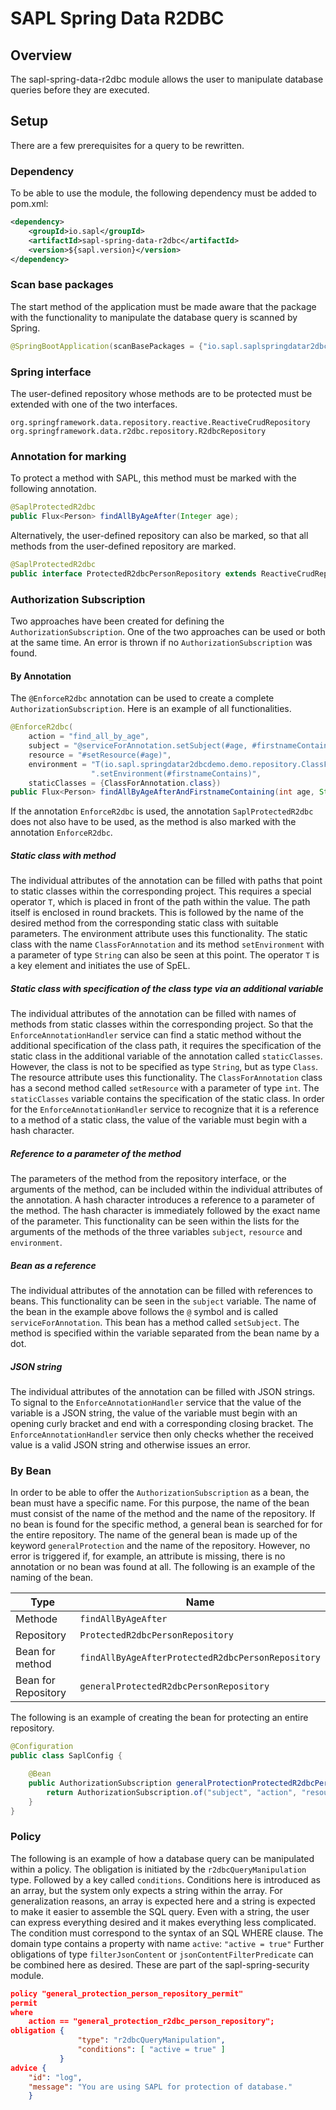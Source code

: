 # SAPL Spring Data R2DBC

## Overview
The sapl-spring-data-r2dbc module allows the user to manipulate database queries before they are executed. 

## Setup

There are a few prerequisites for a query to be rewritten.

### Dependency
To be able to use the module, the following dependency must be added to pom.xml: 

```xml
<dependency>
    <groupId>io.sapl</groupId>
    <artifactId>sapl-spring-data-r2dbc</artifactId>
    <version>${sapl.version}</version>
</dependency>
```


### Scan base packages
The start method of the application must be made aware that the package with the functionality to manipulate the database query is scanned by Spring.

```java
@SpringBootApplication(scanBasePackages = {"io.sapl.saplspringdatar2dbc"})
```


### Spring interface
The user-defined repository whose methods are to be protected must be extended with one of the two interfaces.

```
org.springframework.data.repository.reactive.ReactiveCrudRepository
org.springframework.data.r2dbc.repository.R2dbcRepository
```


### Annotation for marking
To protect a method with SAPL, this method must be marked with the following annotation.

```java
@SaplProtectedR2dbc
public Flux<Person> findAllByAgeAfter(Integer age);
```

Alternatively, the user-defined repository can also be marked, so that all methods from the user-defined repository are marked.  

```java
@SaplProtectedR2dbc
public interface ProtectedR2dbcPersonRepository extends ReactiveCrudRepository<Person, Integer>
```


### Authorization Subscription
Two approaches have been created for defining the ``AuthorizationSubscription``. One of the two approaches can be used or both at the same time. An error is thrown if no ``AuthorizationSubscription`` was found. 

#### By Annotation 
The ``@EnforceR2dbc`` annotation can be used to create a complete ``AuthorizationSubscription``. Here is an example of all functionalities.

```java
@EnforceR2dbc(
    action = "find_all_by_age",
    subject = "@serviceForAnnotation.setSubject(#age, #firstnameContains)",
    resource = "#setResource(#age)",
    environment = "T(io.sapl.springdatar2dbcdemo.demo.repository.ClassForAnnotation)" +
                  ".setEnvironment(#firstnameContains)",
    staticClasses = {ClassForAnnotation.class})
public Flux<Person> findAllByAgeAfterAndFirstnameContaining(int age, String firstnameContains);
```

If the annotation ``EnforceR2dbc`` is used, the annotation ``SaplProtectedR2dbc`` does not also have to be used, as the method is also marked with the annotation ``EnforceR2dbc``. 

##### Static class with method
The individual attributes of the annotation can be filled with paths that point to static classes within the corresponding project. This requires a special operator ``T``, which is placed in front of the path within the value. The path itself is enclosed in round brackets. This is followed by the name of the desired method from the corresponding static class with suitable parameters. The environment attribute uses this functionality. The static class with the name ``ClassForAnnotation`` and its method ``setEnvironment`` with a parameter of type ``String`` can also be seen at this point. The operator ``T`` is a key element and initiates the use of SpEL. 


##### Static class with specification of the class type via an additional variable
The individual attributes of the annotation can be filled with names of methods from static classes within the corresponding project. So that the ``EnforceAnnotationHandler`` service can find a static method without the additional specification of the class path, it requires the specification of the static class in the additional variable of the annotation called ``staticClasses``. However, the class is not to be specified as type ``String``, but as type ``Class``. The resource attribute uses this functionality. The ``ClassForAnnotation`` class has a second method called ``setResource`` with a parameter of type ``int``. The ``staticClasses`` variable contains the specification of the static class. In order for the ``EnforceAnnotationHandler`` service to recognize that it is a reference to a method of a static class, the value of the variable must begin with a hash character.

##### Reference to a parameter of the method
The parameters of the method from the repository interface, or the arguments of the method, can be included within the individual attributes of the annotation. A hash character introduces a reference to a parameter of the method. The hash character is immediately followed by the exact name of the parameter. This functionality can be seen within the lists for the arguments of the methods of the three variables ``subject``, ``resource`` and ``environment``. 


##### Bean as a reference
The individual attributes of the annotation can be filled with references to beans. This functionality can be seen in the ``subject`` variable. The name of the bean in the example above follows the ``@`` symbol and is called ``serviceForAnnotation``. This bean has a method called ``setSubject``. The method is specified within the variable separated from the bean name by a dot. 

##### JSON string
The individual attributes of the annotation can be filled with JSON strings. To signal to the ``EnforceAnnotationHandler`` service that the value of the variable is a JSON string, the value of the variable must begin with an opening curly bracket and end with a corresponding closing bracket. The ``EnforceAnnotationHandler`` service then only checks whether the received value is a valid JSON string and otherwise issues an error.

### By Bean 
In order to be able to offer the ``AuthorizationSubscription`` as a bean, the bean must have a specific name. For this purpose, the name of the bean must consist of the name of the method and the name of the repository. 
If no bean is found for the specific method, a general bean is searched for for the entire repository. The name of the general bean is made up of the keyword ``generalProtection`` and the name of the repository. However, no error is triggered if, for example, an attribute is missing, there is no annotation or no bean was found at all.
The following is an example of the naming of the bean.

| Type                | Name                                                |
|---------------------|-----------------------------------------------------|
| Methode             | ``findAllByAgeAfter``                               |
| Repository          | ``ProtectedR2dbcPersonRepository``                  |
| Bean for method     | ``findAllByAgeAfterProtectedR2dbcPersonRepository`` |
| Bean for Repository | ``generalProtectedR2dbcPersonRepository``           |


The following is an example of creating the bean for protecting an entire repository.

```java
@Configuration
public class SaplConfig {

    @Bean
    public AuthorizationSubscription generalProtectionProtectedR2dbcPersonRepository() {
        return AuthorizationSubscription.of("subject", "action", "resource", "environment");
    }
}
```

### Policy
The following is an example of how a database query can be manipulated within a policy. The obligation is initiated by the ``r2dbcQueryManipulation`` type. Followed by a key called ``conditions``. Conditions here is introduced as an array, but the system only expects a string within the array. For generalization reasons, an array is expected here and a string is expected to make it easier to assemble the SQL query. Even with a string, the user can express everything desired and it makes everything less complicated. The condition must correspond to the syntax of an SQL WHERE clause. The domain type contains a property with name ``active``: `` "active = true" ``
Further obligations of type ``filterJsonContent`` or ``jsonContentFilterPredicate`` can be combined here as desired. These are part of the sapl-spring-security module. 

```json
policy "general_protection_person_repository_permit"
permit
where
    action == "general_protection_r2dbc_person_repository";
obligation {
               "type": "r2dbcQueryManipulation",
               "conditions": [ "active = true" ]
           }
advice {
    "id": "log",
    "message": "You are using SAPL for protection of database."
    }
```
 
